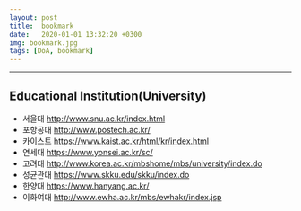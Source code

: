 ```yaml
---
layout: post
title:  bookmark
date:   2020-01-01 13:32:20 +0300
img: bookmark.jpg
tags: [DoA, bookmark]
---
```




---


## Educational Institution(University)

- 서울대 http://www.snu.ac.kr/index.html
- 포항공대 http://www.postech.ac.kr/
- 카이스트 https://www.kaist.ac.kr/html/kr/index.html
- 연세대 https://www.yonsei.ac.kr/sc/ 
- 고려대 http://www.korea.ac.kr/mbshome/mbs/university/index.do 
- 성균관대 https://www.skku.edu/skku/index.do 
- 한양대 https://www.hanyang.ac.kr/ 
- 이화여대 http://www.ewha.ac.kr/mbs/ewhakr/index.jsp 

